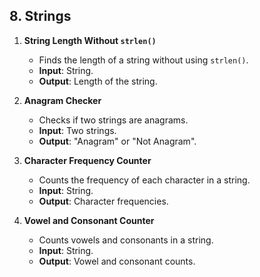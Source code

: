 ## 8. Strings

1. **String Length Without `strlen()`**
   - Finds the length of a string without using `strlen()`.
   - **Input**: String.
   - **Output**: Length of the string.

2. **Anagram Checker**
   - Checks if two strings are anagrams.
   - **Input**: Two strings.
   - **Output**: "Anagram" or "Not Anagram".

3. **Character Frequency Counter**
   - Counts the frequency of each character in a string.
   - **Input**: String.
   - **Output**: Character frequencies.

4. **Vowel and Consonant Counter**
   - Counts vowels and consonants in a string.
   - **Input**: String.
   - **Output**: Vowel and consonant counts.
